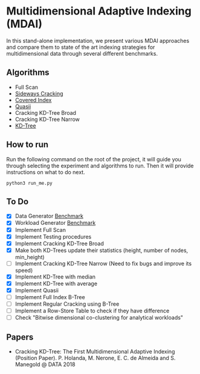 # Multidimensional Adaptive Indexing (MDAI)

In this stand-alone implementation, we present various MDAI approaches and compare them to state of the art indexing strategies for multidimensional data through several different benchmarks.

## Algorithms

<!-- * [Vectorized Predicated Scans](https://pdfs.semanticscholar.org/2e84/4872e32a4a4e94e229a9a9e70ac47d710252.pdf) -->
* Full Scan
* [Sideways Cracking](http://delivery.acm.org/10.1145/1560000/1559878/p297-idreos.pdf)
* [Covered Index](http://delivery.acm.org/10.1145/2740000/2732229/p97-schuhknecht.pdf)
* [Quasii](https://openproceedings.org/2018/conf/edbt/paper-153.pdf)
* Cracking KD-Tree Broad
* Cracking KD-Tree Narrow
* [KD-Tree](http://delivery.acm.org/10.1145/370000/361007/p509-bentley.pdf)

## How to run

Run the following command on the root of the project, it will guide you through selecting the experiment and algorithms to run. Then it will provide instructions on what to do next.

```
python3 run_me.py
```

## To Do

* [X] Data Generator [Benchmark](https://www2.informatik.hu-berlin.de/~sprengsz/mdrq/#gmrqb)
* [X] Workload Generator [Benchmark](https://www2.informatik.hu-berlin.de/~sprengsz/mdrq/#gmrqb)
* [X] Implement Full Scan
* [X] Implement Testing procedures
* [X] Implement Cracking KD-Tree Broad
* [X] Make both KD-Trees update their statistics (height, number of nodes, min_height)
* [ ] Implement Cracking KD-Tree Narrow (Need to fix bugs and improve its speed)
* [X] Implement KD-Tree with median
* [X] Implement KD-Tree with average
* [X] Implement Quasii
* [ ] Implement Full Index B-Tree
* [ ] Implement Regular Cracking using B-Tree
* [ ] Implement a Row-Store Table to check if they have difference
* [ ] Check "Bitwise dimensional co-clustering for analytical workloads"

## Papers

* Cracking KD-Tree: The First Multidimensional Adaptive Indexing (Position Paper). P. Holanda, M. Nerone, E. C. de Almeida and S. Manegold @ DATA 2018
